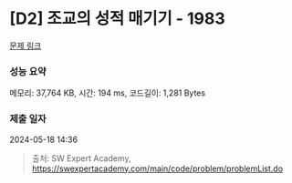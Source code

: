 # [D2] 조교의 성적 매기기 - 1983 

[문제 링크](https://swexpertacademy.com/main/code/problem/problemDetail.do?contestProbId=AV5PwGK6AcIDFAUq) 

### 성능 요약

메모리: 37,764 KB, 시간: 194 ms, 코드길이: 1,281 Bytes

### 제출 일자

2024-05-18 14:36



> 출처: SW Expert Academy, https://swexpertacademy.com/main/code/problem/problemList.do